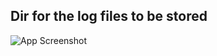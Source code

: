 
## Dir for the log files to be stored

![App Screenshot](https://blog.cloudflare.com/content/images/2017/08/Artboard-11.png)

